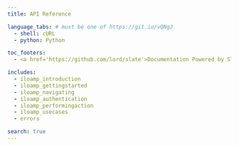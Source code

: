 ```yaml
---
title: API Reference

language_tabs: # must be one of https://git.io/vQNgJ
  - shell: cURL
  - python: Python

toc_footers:
  - <a href='https://github.com/lord/slate'>Documentation Powered by Slate</a>

includes:
  - iloamp_introduction
  - iloamp_gettingstarted
  - iloamp_navigating
  - iloamp_authentication
  - iloamp_performingaction
  - iloamp_usecases
  - errors

search: true
---
```


